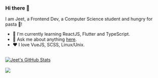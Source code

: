 ### Hi there 👋

I am Jeet, a Frontend Dev, a Computer Science student and hungry for pasta 🍝!

- 🌱 I'm currently learning ReactJS, Flutter and TypeScript.
- 💬 Ask me about anything [here](https://github.com/sereneinserenade/sereneinserenade/issues).
- ❤️ I love VueJS, SCSS, Linux/Unix.

<br />

<a href="https://github.com/sereneinserenade/sereneinserenade">
  <img align="center" src="https://github-readme-stats.vercel.app/api?username=sereneinserenade&show_icons=true&line_height=27&count_private=true&title_color=ffffff&text_color=c9cacc&icon_color=2bbc8a&bg_color=1d1f21" alt="Jeet's GitHub Stats" />
</a>
<br />
<br />
<a href="https://github.com/sereneinserenade/sereneinserenade">
  <img align="center" src="https://github-readme-stats.vercel.app/api/top-langs/?username=sereneinserenade&title_color=ffffff&text_color=c9cacc&icon_color=2bbc8a&bg_color=1d1f21" />
</a>

<!--
**sereneinserenade/sereneinserenade** is a ✨ _special_ ✨ repository because its `README.md` (this file) appears on your GitHub profile.

Here are some ideas to get you started:

- 🔭 I’m currently working on ...
- 🌱 I’m currently learning ...
- 👯 I’m looking to collaborate on ...
- 🤔 I’m looking for help with ...
- 😄 Pronouns: ...
- ⚡ Fun fact: ...
-->
